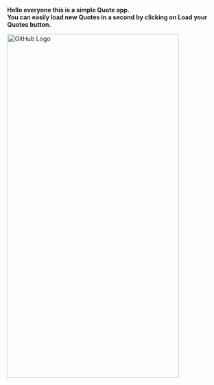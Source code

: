 **Hello everyone this is a simple Quote app.** <br>
**You can easily load new Quotes in a second by clicking on Load your Quotes button.** <br>



<img src="https://github.com/SouravvSharma/QuoteApp/assets/163539928/4e255ab6-90e4-451b-8313-d049dac65475" alt="GitHub Logo" width="400" height="800"/>
